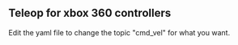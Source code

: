 Teleop for xbox 360 controllers
-------------------------------

Edit the yaml file to change the topic "cmd_vel" for what you want.